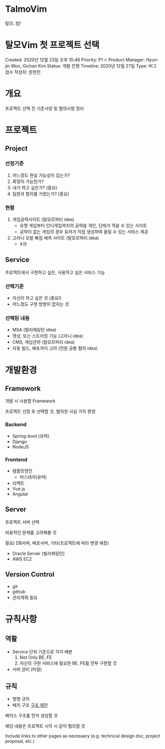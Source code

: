 # TalmoVim
탈모..빔!

# 탈모Vim 첫 프로젝트 선택

Created: 2020년 12월 23일 오후 10:46
Priority: P1 🔥
Product Manager: Hyun-jin Won, Gichan Kim
Status: 개발 진행
Timeline: 2020년 12월 27일
Type: 버그접수
작성자: 원현진

# 개요

프로젝트 선택 전 기준사양 및 협의사항 정리

# 프로젝트

## Project

### 선정기준

1. 어느정도 현실 가능성이 있는가?
2. 확장이 가능한가?
3. 내가 하고 싶은가? (중요)
4. 팀원과 협의를 거쳤는가? (중요)

### 현황

1. 게임공략사이트 (탈모르파티 idea)
    - 유명 게임부터 인디게임까지의 공략을 개인, 단체가 적을 수 있는 사이트
    - 공략이 없는 게임의 경우 유저가 직접 생성하여 올릴 수 있는 서비스 제공
2. 고라니 모발 빠짐 예측 사이트 (탈모르파티 idea)
    - X까

## Service

프로젝트에서 구현하고 싶은, 사용하고 싶은 서비스 기능

### 선택기준

- 자신이 하고 싶은 것 (중요!)
- 어느정도 구현 방향이 잡히는 것

### 선택된 내용

- MSA (빌리헤링턴 idea)
- 영상, 또는 스트리밍 기능 (고라니 idea)
- CMS, 게임관련 (탈모르파티 idea)
- 자동 빌드, 배포까지 고려 (전원 공통 협의 idea)

# 개발환경

## Framework

개발 시 사용할 Framework

프로젝트 선정 후 선택할 것, 협의한 사심 가득 환영

### Backend

- Spring-boot (유력)
- Django
- NodeJS

### Frontend

- 템플릿엔진
    - 머스테치(유력)
- 리엑트
- Vue.js
- Angular

## Server

프로젝트 서버 선택

비용적인 문제를 고려해볼 것

필요) DB서버, 배포서버, 기타(프로젝트에 따라 변경 예정)

- Oracle Server (빌리헤링턴)
- AWS EC2

## Version Control

- git
- github
- 관리계획 필요

# 규칙사항

## 역활

- Service 단위 기준으로 각각 배분
    1. Not Only BE, FE
    2. 자신의 구현 서비스에 필요한 BE, FE를 전부 구현할 것 
- 서버 관리 (미정)

## 규칙

- 명명 규칙
- 배치 구조
[구조 제안](https://github.com/devchanki/TalmoVim/blob/main/BlueprintOfTemplate.md)   

베이스 구조를 먼저 생성할 것

해당 내용은 프로젝트 시작 시 같이 협의할 것

Include links to other pages as necessary (e.g. technical design doc, project proposal, etc.)
